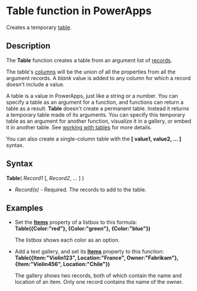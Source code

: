 <properties
	pageTitle="Table function | Microsoft PowerApps"
	description="Reference information, including syntax and examples, for the Table function in PowerApps"
	services=""
	suite="powerapps"
	documentationCenter="na"
	authors="gregli-msft"
	manager="anneta"
	editor=""
	tags=""/>

<tags
   ms.service="powerapps"
   ms.devlang="na"
   ms.topic="article"
   ms.tgt_pltfrm="na"
   ms.workload="na"
   ms.date="11/07/2015"
   ms.author="gregli"/>

# Table function in PowerApps #

Creates a temporary [table](../working-with-tables.md).

## Description ##

The **Table** function creates a table from an argument list of [records](../working-with-tables.md#records).

The table's [columns](../working-with-tables.md#columns) will be the union of all the properties from all the argument records. A *blank* value is added to any column for which a record doesn't include a value.

A table is a value in PowerApps, just like a string or a number. You can specify a table as an argument for a function, and functions can return a table as a result. **Table** doesn't create a permanent table. Instead it returns a temporary table made of its arguments.  You can specify this temporary table as an argument for another function, visualize it in a gallery, or embed it in another table.  See [working with tables](../working-with-tables.md) for more details.

You can also create a single-column table with the **[ value1, value2, ... ]** syntax.

## Syntax ##

**Table**( *Record1* [, *Record2*, ... ] )

- *Record(s)* - Required. The records to add to the table.

## Examples ##

- Set the **[Items](../controls/properties-core.md)** property of a listbox to this formula:
<br>**Table({Color:"red"}, {Color:"green"}, {Color:"blue"})**

	The listbox shows each color as an option.

- Add a text gallery, and set its **[Items](../controls/properties-core.md)** property to this function:<br>
**Table({Item:"Violin123", Location:"France", Owner:"Fabrikam"}, {Item:"Violin456", Location:"Chile"})**

	The gallery shows two records, both of which contain the name and location of an item. Only one record contains the name of the owner.
